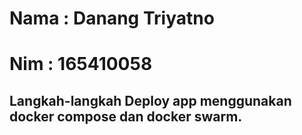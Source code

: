 # Nama : Danang Triyatno
# Nim  : 165410058

## Langkah-langkah Deploy app menggunakan docker compose dan docker swarm.